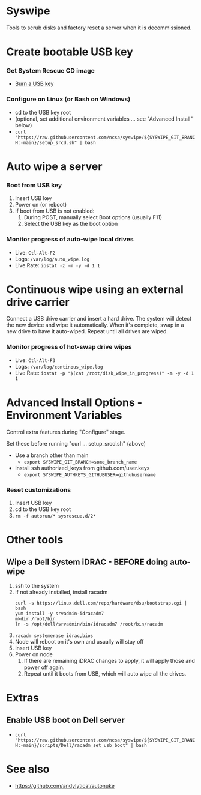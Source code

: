 # Syswipe
Tools to scrub disks and factory reset 
a server when it is decommissioned.

# Create bootable USB key
### Get System Rescue CD image
* [Burn a USB key](https://www.system-rescue.org/Installing-SystemRescue-on-a-USB-memory-stick/)

### Configure on Linux (or Bash on Windows)
* cd to the USB key root
* (optional, set additional environment variables ... see "Advanced Install"
  below)
* `curl
  "https://raw.githubusercontent.com/ncsa/syswipe/${SYSWIPE_GIT_BRANCH:-main}/setup_srcd.sh"
  | bash`

# Auto wipe a server
### Boot from USB key
1. Insert USB key
1. Power on (or reboot)
1. If boot from USB is not enabled:
   1. During POST, manually select Boot options (usually F11)
   1. Select the USB key as the boot option
### Monitor progress of auto-wipe local drives
* Live: `Ctl-Alt-F2`
* Logs: `/var/log/auto_wipe.log`
* Live Rate: `iostat -z -m -y -d 1 1`


# Continuous wipe using an external drive carrier
Connect a USB drive carrier and insert a hard drive.
The system will detect the new device and wipe it automatically.
When it's complete, swap in a new drive to have it auto-wiped.
Repeat until all drives are wiped.
### Monitor progress of hot-swap drive wipes
* Live: `Ctl-Alt-F3`
* Logs: `/var/log/continous_wipe.log`
* Live Rate: `iostat -p "$(cat /root/disk_wipe_in_progress)" -m -y -d 1 1`


# Advanced Install Options - Environment Variables
Control extra features during "Configure" stage.

Set these before running "curl ... setup_srcd.sh" (above)
* Use a branch other than main
  * `export SYSWIPE_GIT_BRANCH=some_branch_name`
* Install ssh authorized_keys from github.com/user.keys
  * `export SYSWIPE_AUTHKEYS_GITHUBUSER=githubusername`

### Reset customizations
1. Insert USB key
1. cd to the USB key root
1. `rm -f autorun/* sysrescue.d/2*`


# Other tools
## Wipe a Dell System iDRAC - BEFORE doing auto-wipe
1. ssh to the system
1. If not already installed, install racadm
   ```
   curl -s https://linux.dell.com/repo/hardware/dsu/bootstrap.cgi | bash
   yum install -y srvadmin-idracadm7
   mkdir /root/bin
   ln -s /opt/dell/srvadmin/bin/idracadm7 /root/bin/racadm
   ```
1. `racadm systemerase idrac,bios`
1. Node will reboot on it's own and usually will stay off
1. Insert USB key
1. Power on node
   1. If there are remaining iDRAC changes to apply, it will apply those and power off again.
   1. Repeat until it boots from USB, which will auto wipe all the drives.
  

# Extras
## Enable USB boot on Dell server
* `curl
  "https://raw.githubusercontent.com/ncsa/syswipe/${SYSWIPE_GIT_BRANCH:-main}/scripts/Dell/racadm_set_usb_boot"
  | bash`

# See also
* https://github.com/andylytical/autonuke
